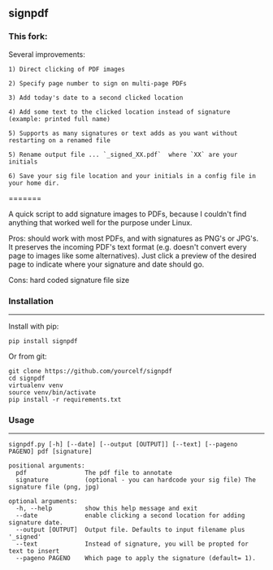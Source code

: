 ## signpdf
### This fork:
Several improvements: 

    1) Direct clicking of PDF images
    
    2) Specify page number to sign on multi-page PDFs
    
    3) Add today's date to a second clicked location
    
    4) Add some text to the clicked location instead of signature (example: printed full name)

    5) Supports as many signatures or text adds as you want without restarting on a renamed file
    
    5) Rename output file ... `_signed_XX.pdf`  where `XX` are your initials
    
    6) Save your sig file location and your initials in a config file in your home dir. 



=======

A quick script to add signature images to PDFs, because I couldn't find
anything that worked well for the purpose under Linux.

Pros: should work with most PDFs, and with signatures as PNG's or JPG's.  It
preserves the incoming PDF's text format (e.g. doesn't convert every page to
images like some alternatives).   Just click a preview of the desired page to
indicate where your signature and date should go. 

Cons: hard coded signature file size

### Installation
------------

Install with pip:

    pip install signpdf

Or from git:

    git clone https://github.com/yourcelf/signpdf
    cd signpdf
    virtualenv venv
    source venv/bin/activate
    pip install -r requirements.txt

### Usage
-----
```
signpdf.py [-h] [--date] [--output [OUTPUT]] [--text] [--pageno PAGENO] pdf [signature]

positional arguments:
  pdf                The pdf file to annotate
  signature          (optional - you can hardcode your sig file) The signature file (png, jpg)

optional arguments:
  -h, --help         show this help message and exit
  --date             enable clicking a second location for adding signature date.
  --output [OUTPUT]  Output file. Defaults to input filename plus '_signed'
  --text             Instead of signature, you will be propted for text to insert
  --pageno PAGENO    Which page to apply the signature (default= 1).
 ```
